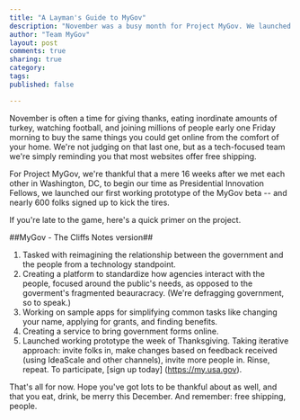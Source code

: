 ```yaml
---
title: "A Layman's Guide to MyGov"
description: "November was a busy month for Project MyGov. We launched the beta, and did a lot of heavy lifting on the back end."
author: "Team MyGov"
layout: post
comments: true
sharing: true
category: 
tags: 
published: false

---
```


November is often a time for giving thanks, eating inordinate amounts of turkey, watching football, and joining millions of people early one Friday morning to buy the same things you could get online from the comfort of your home. We're not judging on that last one, but as a tech-focused team we're simply reminding you that most websites offer free shipping.

For Project MyGov, we're thankful that a mere 16 weeks after we met each other in Washington, DC, to begin our time as Presidential Innovation Fellows, we launched our first working prototype of the MyGov beta -- and nearly 600 folks signed up to kick the tires.

If you're late to the game, here's a quick primer on the project.

##MyGov - The Cliffs Notes version##

1. Tasked with reimagining the relationship between the government and the people from a technology standpoint.
2. Creating a platform to standardize how agencies interact with the people, focused around the public's needs, as opposed to the goverment's fragmented beauracracy. (We're defragging government, so to speak.)
3. Working on sample apps for simplifying common tasks like changing your name, applying for grants, and finding benefits.
4. Creating a service to bring government forms online.
5. Launched working prototype the week of Thanksgiving. Taking iterative approach: invite folks in, make changes based on feedback received (using IdeaScale and other channels), invite more people in. Rinse, repeat. To participate, [sign up today] (https://my.usa.gov).

That's all for now. Hope you've got lots to be thankful about as well, and that you eat, drink, be merry this December. And remember: free shipping, people.